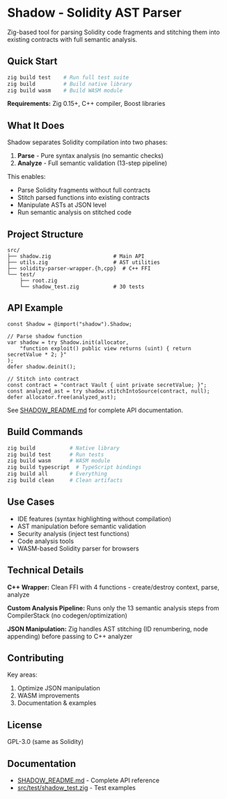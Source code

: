 # Shadow - Solidity AST Parser

Zig-based tool for parsing Solidity code fragments and stitching them into existing contracts with full semantic analysis.

## Quick Start

```bash
zig build test    # Run full test suite
zig build         # Build native library
zig build wasm    # Build WASM module
```

**Requirements:** Zig 0.15+, C++ compiler, Boost libraries

## What It Does

Shadow separates Solidity compilation into two phases:

1. **Parse** - Pure syntax analysis (no semantic checks)
2. **Analyze** - Full semantic validation (13-step pipeline)

This enables:

- Parse Solidity fragments without full contracts
- Stitch parsed functions into existing contracts
- Manipulate ASTs at JSON level
- Run semantic analysis on stitched code

## Project Structure

```
src/
├── shadow.zig                    # Main API
├── utils.zig                     # AST utilities
├── solidity-parser-wrapper.{h,cpp}  # C++ FFI
└── test/
    ├── root.zig
    └── shadow_test.zig           # 30 tests
```

## API Example

```zig
const Shadow = @import("shadow").Shadow;

// Parse shadow function
var shadow = try Shadow.init(allocator,
    "function exploit() public view returns (uint) { return secretValue * 2; }"
);
defer shadow.deinit();

// Stitch into contract
const contract = "contract Vault { uint private secretValue; }";
const analyzed_ast = try shadow.stitchIntoSource(contract, null);
defer allocator.free(analyzed_ast);
```

See [SHADOW_README.md](./SHADOW_README.md) for complete API documentation.

## Build Commands

```bash
zig build           # Native library
zig build test      # Run tests
zig build wasm      # WASM module
zig build typescript  # TypeScript bindings
zig build all       # Everything
zig build clean     # Clean artifacts
```

## Use Cases

- IDE features (syntax highlighting without compilation)
- AST manipulation before semantic validation
- Security analysis (inject test functions)
- Code analysis tools
- WASM-based Solidity parser for browsers

## Technical Details

**C++ Wrapper:** Clean FFI with 4 functions - create/destroy context, parse, analyze

**Custom Analysis Pipeline:** Runs only the 13 semantic analysis steps from CompilerStack (no codegen/optimization)

**JSON Manipulation:** Zig handles AST stitching (ID renumbering, node appending) before passing to C++ analyzer

## Contributing

Key areas:

1. Optimize JSON manipulation
2. WASM improvements
3. Documentation & examples

## License

GPL-3.0 (same as Solidity)

## Documentation

- [SHADOW_README.md](./SHADOW_README.md) - Complete API reference
- [src/test/shadow_test.zig](./src/test/shadow_test.zig) - Test examples
